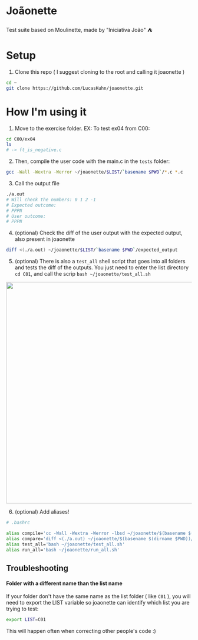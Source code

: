 # Joãonette
Test suite based on Moulinette, made by "Iniciativa João" ⛺️

# Setup 
1. Clone this repo ( I suggest cloning to the root and calling it joaonette )
```sh
cd ~
git clone https://github.com/LucasKuhn/joaonette.git
```

# How I'm using it

1. Move to the exercise folder. EX: To test ex04 from C00: 
```sh
cd C00/ex04
ls
# -> ft_is_negative.c
```

2. Then, compile the user code with the main.c in the `tests` folder: 
```sh
gcc -Wall -Wextra -Werror ~/joaonette/$LIST/`basename $PWD`/*.c *.c
```

3. Call the output file
```sh
./a.out 
# Will check the numbers: 0 1 2 -1
# Expected outcome: 
# PPPN 
# User outcome: 
# PPPN
```

4. (optional) Check the diff of the user output with the expected output, also present in joaonette
```sh
diff <(./a.out) ~/joaonette/$LIST/`basename $PWD`/expected_output
```

5. (optional) There is also a `test_all` shell script that goes into all folders and tests the diff of the outputs. 
You just need to enter the list directory `cd C01`, and call the scrip `bash ~/joaonette/test_all.sh` 

<img src="https://user-images.githubusercontent.com/26127185/121573685-e7ed6080-c9fb-11eb-9526-dd044caaed87.gif" width="600">

6. (optional) Add aliases! 
```sh
# .bashrc

alias compile='cc -Wall -Wextra -Werror -lbsd ~/joaonette/$(basename $(dirname $PWD))/$(basename $PWD)/*.c *.c'
alias compare='diff <(./a.out) ~/joaonette/$(basename $(dirname $PWD))/$(basename $PWD)/expected_output'
alias test_all='bash ~/joaonette/test_all.sh'
alias run_all='bash ~/joaonette/run_all.sh'
```

## Troubleshooting 

#### Folder with a different name than the list name

If your folder don't have the same name as the list folder ( like `C01` ), you will need to export the LIST variable so joaonette can identify which list you are trying to test: 
```sh
export LIST=C01
```
This will happen often when correcting other people's code :) 
